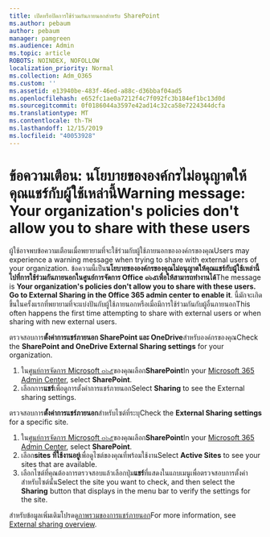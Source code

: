 ```yaml
---
title: เปิดหรือปิดการใช้ร่วมกันภายนอกสำหรับ SharePoint
ms.author: pebaum
author: pebaum
manager: pamgreen
ms.audience: Admin
ms.topic: article
ROBOTS: NOINDEX, NOFOLLOW
localization_priority: Normal
ms.collection: Adm_O365
ms.custom: ''
ms.assetid: e13940be-483f-46ed-a88c-d36bbaf04ad5
ms.openlocfilehash: e652fc1ae0a7212f4c7f092fc3b184ef1bc13d0d
ms.sourcegitcommit: 0f0186044a3597e42ad14c32ca58e7224344dcfa
ms.translationtype: MT
ms.contentlocale: th-TH
ms.lasthandoff: 12/15/2019
ms.locfileid: "40053928"
---
```

# <a name="warning-message-your-organizations-policies-dont-allow-you-to-share-with-these-users"></a><span data-ttu-id="549f3-102">ข้อความเตือน: นโยบายขององค์กรไม่อนุญาตให้คุณแชร์กับผู้ใช้เหล่านี้</span><span class="sxs-lookup"><span data-stu-id="549f3-102">Warning message: Your organization's policies don't allow you to share with these users</span></span>

<span data-ttu-id="549f3-103">ผู้ใช้อาจพบข้อความเตือนเมื่อพยายามที่จะใช้ร่วมกับผู้ใช้ภายนอกขององค์กรของคุณ</span><span class="sxs-lookup"><span data-stu-id="549f3-103">Users may experience a warning message when trying to share with external users of your organization.</span></span> <span data-ttu-id="549f3-104">ข้อความนี้เป็น**นโยบายขององค์กรของคุณไม่อนุญาตให้คุณแชร์กับผู้ใช้เหล่านี้ ไปที่การใช้ร่วมกันภายนอกในศูนย์การจัดการ Office ๓๖๕เพื่อให้สามารถทำงานได้**</span><span class="sxs-lookup"><span data-stu-id="549f3-104">The message is **Your organization's policies don't allow you to share with these users. Go to External Sharing in the Office 365 admin center to enable it**.</span></span> <span data-ttu-id="549f3-105">นี้มักจะเกิดขึ้นในครั้งแรกที่พยายามที่จะแบ่งปันกับผู้ใช้ภายนอกหรือเมื่อมีการใช้ร่วมกันกับผู้อื่นภายนอก</span><span class="sxs-lookup"><span data-stu-id="549f3-105">This often happens the first time attempting to share with external users or when sharing with new external users.</span></span>

<span data-ttu-id="549f3-106">ตรวจสอบการ**ตั้งค่าการแชร์ภายนอก SharePoint และ OneDrive**สำหรับองค์กรของคุณ</span><span class="sxs-lookup"><span data-stu-id="549f3-106">Check the **SharePoint and OneDrive External Sharing settings** for your organization.</span></span>

1. <span data-ttu-id="549f3-107">ใน[ศูนย์การจัดการ Microsoft ๓๖๕](https://admin.microsoft.com/AdminPortal/Home#/homepage">https://admin.microsoft.com/)ของคุณเลือก**SharePoint**</span><span class="sxs-lookup"><span data-stu-id="549f3-107">In your [Microsoft 365 Admin Center](https://admin.microsoft.com/AdminPortal/Home#/homepage">https://admin.microsoft.com/), select **SharePoint**.</span></span>
3. <span data-ttu-id="549f3-108">เลือกการ**แชร์**เพื่อดูการตั้งค่าการแชร์ภายนอก</span><span class="sxs-lookup"><span data-stu-id="549f3-108">Select **Sharing** to see the External sharing settings.</span></span>

<span data-ttu-id="549f3-109">ตรวจสอบการ**ตั้งค่าการแชร์ภายนอก**สำหรับไซต์ที่ระบุ</span><span class="sxs-lookup"><span data-stu-id="549f3-109">Check the **External Sharing settings** for a specific site.</span></span>

1. <span data-ttu-id="549f3-110">ใน[ศูนย์การจัดการ Microsoft ๓๖๕](https://admin.microsoft.com/AdminPortal/Home#/homepage">https://admin.microsoft.com/)ของคุณเลือก**SharePoint**</span><span class="sxs-lookup"><span data-stu-id="549f3-110">In your [Microsoft 365 Admin Center](https://admin.microsoft.com/AdminPortal/Home#/homepage">https://admin.microsoft.com/), select **SharePoint**.</span></span>
2. <span data-ttu-id="549f3-111">เลือก**sites ที่ใช้งานอยู่**เพื่อดูไซต์ของคุณที่พร้อมใช้งาน</span><span class="sxs-lookup"><span data-stu-id="549f3-111">Select **Active Sites** to see your sites that are available.</span></span>
3. <span data-ttu-id="549f3-112">เลือกไซต์ที่คุณต้องการตรวจสอบแล้วเลือกปุ่ม**แชร์**ที่แสดงในแถบเมนูเพื่อตรวจสอบการตั้งค่าสำหรับไซต์นั้น</span><span class="sxs-lookup"><span data-stu-id="549f3-112">Select the site you want to check, and then select the **Sharing** button that displays in the menu bar to verify the settings for the site.</span></span>

<span data-ttu-id="549f3-113">สำหรับข้อมูลเพิ่มเติมโปรดดู[ภาพรวมของการแชร์ภายนอก](https://docs.microsoft.com/sharepoint/external-sharing-overview)</span><span class="sxs-lookup"><span data-stu-id="549f3-113">For more information, see [External sharing overview](https://docs.microsoft.com/sharepoint/external-sharing-overview).</span></span>